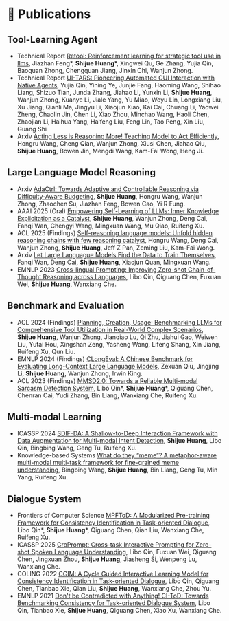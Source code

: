 <!--
 * @Author: Qiguang Chen
 * @LastEditors: Qiguang Chen
 * @Date: 2023-10-11 00:50:08
 * @LastEditTime: 2024-01-17 21:03:21
 * @Description: 
 * 
-->

<!-- # 📚Preprints
- [Towards Real-World Stickers Use: A New Dataset for Multi-Tag Sticker Recognition](https://arxiv.org/pdf/2403.05428.pdf), Bingbing Wang, Bin Liang, Chun-Mei Feng, Wangmeng Zuo, Zhixin Bai, **Shijue Huang**, Kam-Fai Wong, Ruifeng Xu.
- [CroPrompt: Cross-task Interactive Prompting for Zero-shot Spoken Language Understanding](https://arxiv.org/pdf/2406.10505), Libo Qin, Fuxuan Wei, Qiguang Chen, Jingxuan Zhou, **Shijue Huang**, Jiasheng Si, Wenpeng Lu, Wanxiang Che. -->
  
# 📝 Publications

## Tool-Learning Agent
- <span class="report-tag">Technical Report</span> [Retool: Reinforcement learning for strategic tool use in llms](https://arxiv.org/pdf/2504.11536), Jiazhan Feng\*, **Shijue Huang**\*, Xingwei Qu, Ge Zhang, Yujia Qin, Baoquan Zhong, Chengquan Jiang, Jinxin Chi, Wanjun Zhong.
- <span class="report-tag">Technical Report</span> [UI-TARS: Pioneering Automated GUI Interaction with Native Agents](https://arxiv.org/pdf/2501.12326), Yujia Qin, Yining Ye, Junjie Fang, Haoming Wang, Shihao Liang, Shizuo Tian, Junda Zhang, Jiahao Li, Yunxin Li, **Shijue Huang**, Wanjun Zhong, Kuanye Li, Jiale Yang, Yu Miao, Woyu Lin, Longxiang Liu, Xu Jiang, Qianli Ma, Jingyu Li, Xiaojun Xiao, Kai Cai, Chuang Li, Yaowei Zheng, Chaolin Jin, Chen Li, Xiao Zhou, Minchao Wang, Haoli Chen, Zhaojian Li, Haihua Yang, Haifeng Liu, Feng Lin, Tao Peng, Xin Liu, Guang Shi
- <span class="preprint-tag">Arxiv</span> [Acting Less is Reasoning More! Teaching Model to Act Efficiently](https://arxiv.org/pdf/2504.14870), Hongru Wang, Cheng Qian, Wanjun Zhong, Xiusi Chen, Jiahao Qiu, **Shijue Huang**, Bowen Jin, Mengdi Wang, Kam-Fai Wong, Heng Ji.


## Large Language Model Reasoning
- <span class="preprint-tag">Arxiv</span> [AdaCtrl: Towards Adaptive and Controllable Reasoning via Difficulty-Aware Budgeting](https://arxiv.org/pdf/2505.18822), **Shijue Huang**, Hongru Wang, Wanjun Zhong, Zhaochen Su, Jiazhan Feng, Bowen Cao, Yi R Fung.
- <span class="conference-tag">AAAI 2025 (Oral)</span> [Empowering Self-Learning of LLMs: Inner Knowledge Explicitation as a Catalyst](https://ojs.aaai.org/index.php/AAAI/article/view/34590), **Shijue Huang**, Wanjun Zhong, Deng Cai, Fanqi Wan, Chengyi Wang, Mingxuan Wang, Mu Qiao, Ruifeng Xu.
- <span class="conference-tag">ACL 2025 (Findings)</span> [Self-reasoning language models: Unfold hidden reasoning chains with few reasoning catalyst](https://arxiv.org/pdf/2505.14116), Hongru Wang, Deng Cai, Wanjun Zhong, **Shijue Huang**, Jeff Z Pan, Zeming Liu, Kam-Fai Wong.
- <span class="preprint-tag">Arxiv</span> [Let Large Languague Models Find the Data to Train Themselves](https://openreview.net/pdf?id=5YCZZSEosw), Fanqi Wan, Deng Cai, **Shijue Huang**, Xiaojun Quan, Mingxuan Wang.
- <span class="conference-tag">EMNLP 2023</span> [Cross-lingual Prompting: Improving Zero-shot Chain-of-Thought Reasoning across Languages](https://arxiv.org/abs/2310.14799), Libo Qin, Qiguang Chen, Fuxuan Wei, **Shijue Huang**, Wanxiang Che.



## Benchmark and Evaluation
- <span class="conference-tag">ACL 2024 (Findings)</span> [Planning, Creation, Usage: Benchmarking LLMs for Comprehensive Tool Utilization in Real-World Complex Scenarios](https://arxiv.org/pdf/2401.17167.pdf), **Shijue Huang**, Wanjun Zhong, Jianqiao Lu, Qi Zhu, Jiahui Gao, Weiwen Liu, Yutai Hou, Xingshan Zeng, Yasheng Wang, Lifeng Shang, Xin Jiang, Ruifeng Xu, Qun Liu.
- <span class="conference-tag">EMNLP 2024 (Findings)</span> [CLongEval: A Chinese Benchmark for Evaluating Long-Context Large Language Models](https://arxiv.org/pdf/2403.03514.pdf), Zexuan Qiu, Jingjing Li, **Shijue Huang**, Wanjun Zhong, Irwin King.
- <span class="conference-tag">ACL 2023 (Findings)</span> [MMSD2.0: Towards a Reliable Multi-modal Sarcasm Detection System](https://aclanthology.org/2023.findings-acl.689/), Libo Qin\*, **Shijue Huang**\*, Qiguang Chen, Chenran Cai, Yudi Zhang, Bin Liang, Wanxiang Che, Ruifeng Xu.


## Multi-modal Learning
- <span class="conference-tag">ICASSP 2024</span> [SDIF-DA: A Shallow-to-Deep Interaction Framework with Data Augmentation for Multi-modal Intent Detection](https://arxiv.org/pdf/2401.00424.pdf), **Shijue Huang**, Libo Qin, Bingbing Wang, Geng Tu, Ruifeng Xu.
- <span class="conference-tag">Knowledge-based Systems</span> [What do they “meme”? A metaphor-aware multi-modal multi-task framework for fine-grained meme understanding](https://www.sciencedirect.com/science/article/pii/S095070512400412X), Bingbing Wang, **Shijue Huang**, Bin Liang, Geng Tu, Min Yang, Ruifeng Xu.


## Dialogue System
- <span class="conference-tag">Frontiers of Computer Science</span> [MPFToD: A Modularized Pre-training Framework for Consistency Identification in Task-oriented Dialogue](https://journal.hep.com.cn/fcs/EN/10.1007/s11704-024-3778-9), Libo Qin\*, **Shijue Huang**\*, Qiguang Chen, Qian Liu, Wanxiang Che, Ruifeng Xu.
- <span class="conference-tag">ICASSP 2025</span> [CroPrompt: Cross-task Interactive Prompting for Zero-shot Spoken Language Understanding](https://arxiv.org/pdf/2406.10505), Libo Qin, Fuxuan Wei, Qiguang Chen, Jingxuan Zhou, **Shijue Huang**, Jiasheng Si, Wenpeng Lu, Wanxiang Che.
- <span class="conference-tag">COLING 2022</span> [CGIM: A Cycle Guided Interactive Learning Model for Consistency Identification in Task-oriented Dialogue](https://aclanthology.org/2022.coling-1.37.pdf), Libo Qin, Qiguang Chen, Tianbao Xie, Qian Liu, **Shijue Huang**, Wanxiang Che, Zhou Yu.
- <span class="conference-tag">EMNLP 2021</span> [Don't be Contradicted with Anything! CI-ToD: Towards Benchmarking Consistency for Task-oriented Dialogue System](https://aclanthology.org/2021.emnlp-main.182.pdf), Libo Qin, Tianbao Xie, **Shijue Huang**, Qiguang Chen, Xiao Xu, Wanxiang Che.

<!-- # 🛠️ Projects
- ``MLNLP`` [Paper-Picture-Writing-Code](https://github.com/MLNLP-World/Paper-Picture-Writing-Code), ![](https://img.shields.io/github/stars/MLNLP-World/Paper-Picture-Writing-Code).
- ``MLNLP`` [Top-AI-Conferences-Paper-with-Code](https://github.com/MLNLP-World/Top-AI-Conferences-Paper-with-Code), ![](https://img.shields.io/github/stars/MLNLP-World/Top-AI-Conferences-Paper-with-Code).
- ``MLNLP`` [MIT-Linear-Algebra-Notes](https://github.com/MLNLP-World/MIT-Linear-Algebra-Notes), ![](https://img.shields.io/github/stars/MLNLP-World/MIT-Linear-Algebra-Notes). -->